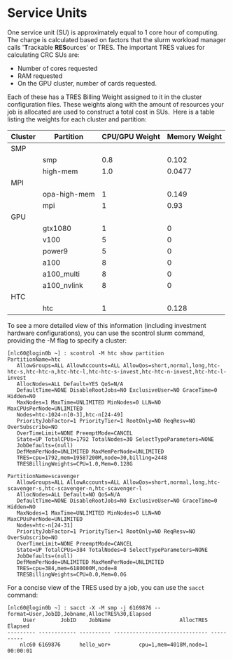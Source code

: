 # Service Units

One service unit (SU) is approximately equal to 1 core hour of computing. The charge is calculated based on factors that the&nbsp;slurm workload manager calls '<strong>T</strong>rackable <strong>RES</strong>ources' or TRES. The important TRES values for calculating CRC SUs are:

- Number of cores requested
- RAM requested
- On the GPU cluster, number of cards requested.

Each of these has a TRES Billing Weight assigned to it in the cluster configuration files. These weights along with the amount of resources your job is allocated are used to construct a total cost in SUs. &nbsp;Here is a table listing the weights for each cluster and partition:

<link rel="stylesheet" href="https://cdn.datatables.net/1.13.4/css/jquery.dataTables.min.css">

<table class="display cell-border" id="cTable">
	<thead>
		<tr>
			<th scope="col">Cluster</th>
			<th scope="col">Partition</th>
			<th scope="col">CPU/GPU Weight</th>
			<th scope="col">Memory Weight</th>
		</tr>
	</thead>
	<tbody>
		<tr>
			<td>SMP</td>
			<td>&nbsp;</td>
			<td>&nbsp;</td>
			<td>&nbsp;</td>
		</tr>
		<tr>
			<td>&nbsp;</td>
			<td>smp</td>
			<td>0.8</td>
			<td>0.102</td>
		</tr>
		<tr>
			<td>&nbsp;</td>
			<td>high-mem</td>
			<td>1.0</td>
			<td>0.0477</td>
		</tr>
		<tr>
			<td>MPI</td>
			<td>&nbsp;</td>
			<td>&nbsp;</td>
			<td>&nbsp;</td>
		</tr>
		<tr>
			<td>&nbsp;</td>
			<td>opa-high-mem</td>
			<td>1</td>
			<td>0.149</td>
		</tr>
		<tr>
			<td>&nbsp;</td>
			<td>mpi</td>
			<td>1</td>
			<td>0.93</td>
		</tr>
		<tr>
			<td>GPU</td>
			<td>&nbsp;</td>
			<td>&nbsp;</td>
			<td>&nbsp;</td>
		</tr>
		<tr>
			<td>&nbsp;</td>
			<td>gtx1080</td>
			<td>1</td>
			<td>0</td>
		</tr>
		<tr>
			<td>&nbsp;</td>
			<td>v100</td>
			<td>5</td>
			<td>0</td>
		</tr>
		<tr>
			<td>&nbsp;</td>
			<td>power9</td>
			<td>5</td>
			<td>0</td>
		</tr>
		<tr>
			<td>&nbsp;</td>
			<td>a100</td>
			<td>8</td>
			<td>0</td>
		</tr>
		<tr>
			<td>&nbsp;</td>
			<td>a100_multi</td>
			<td>8</td>
			<td>0</td>
		</tr>
		<tr>
			<td>&nbsp;</td>
			<td>a100_nvlink</td>
			<td>8</td>
			<td>0</td>
		</tr>
		<tr>
			<td>HTC</td>
			<td>&nbsp;</td>
			<td>&nbsp;</td>
			<td>&nbsp;</td>
		</tr>
		<tr>
			<td>&nbsp;</td>
			<td>htc</td>
			<td>1</td>
			<td>0.128</td>
		</tr>
	</tbody>
</table>
<script type="text/javascript" src="https://code.jquery.com/jquery-3.7.0.min.js"></script>
<script type="text/javascript" src="https://cdn.datatables.net/1.13.4/js/jquery.dataTables.min.js"></script>
<script type="text/javascript">
    $(document).ready(function() {
        $('#cTable').DataTable({
            "paging": false,
            "bPaginate": false,
            "bLengthChange": false,
            "bFilter": true,
            "bInfo": false,
            "bAutoWidth": false,
            "searching": false,
            "ordering": false
        });
    });
</script>

To see a more detailed view of this information (including investment hardware configurations), you can use the scontrol slurm command, providing the -M flag to specify a cluster:

```commandline
[nlc60@login0b ~] : scontrol -M htc show partition
PartitionName=htc
   AllowGroups=ALL AllowAccounts=ALL AllowQos=short,normal,long,htc-htc-s,htc-htc-n,htc-htc-l,htc-htc-s-invest,htc-htc-n-invest,htc-htc-l-invest
   AllocNodes=ALL Default=YES QoS=N/A
   DefaultTime=NONE DisableRootJobs=NO ExclusiveUser=NO GraceTime=0 Hidden=NO
   MaxNodes=1 MaxTime=UNLIMITED MinNodes=0 LLN=NO MaxCPUsPerNode=UNLIMITED
   Nodes=htc-1024-n[0-3],htc-n[24-49]
   PriorityJobFactor=1 PriorityTier=1 RootOnly=NO ReqResv=NO OverSubscribe=NO
   OverTimeLimit=NONE PreemptMode=CANCEL
   State=UP TotalCPUs=1792 TotalNodes=30 SelectTypeParameters=NONE
   JobDefaults=(null)
   DefMemPerNode=UNLIMITED MaxMemPerNode=UNLIMITED
   TRES=cpu=1792,mem=19587200M,node=30,billing=2448
   TRESBillingWeights=CPU=1.0,Mem=0.128G

PartitionName=scavenger
   AllowGroups=ALL AllowAccounts=ALL AllowQos=short,normal,long,htc-scavenger-s,htc-scavenger-n,htc-scavenger-l
   AllocNodes=ALL Default=NO QoS=N/A
   DefaultTime=NONE DisableRootJobs=NO ExclusiveUser=NO GraceTime=0 Hidden=NO
   MaxNodes=1 MaxTime=UNLIMITED MinNodes=0 LLN=NO MaxCPUsPerNode=UNLIMITED
   Nodes=htc-n[24-31]
   PriorityJobFactor=1 PriorityTier=1 RootOnly=NO ReqResv=NO OverSubscribe=NO
   OverTimeLimit=NONE PreemptMode=CANCEL
   State=UP TotalCPUs=384 TotalNodes=8 SelectTypeParameters=NONE
   JobDefaults=(null)
   DefMemPerNode=UNLIMITED MaxMemPerNode=UNLIMITED
   TRES=cpu=384,mem=6180000M,node=8
   TRESBillingWeights=CPU=0.0,Mem=0.0G
```

For a concise view of the TRES used by a job, you can use the ```sacct``` command:

```commandline
[nlc60@login0b ~] : sacct -X -M smp -j 6169876 --format=User,JobID,Jobname,AllocTRES%30,Elapsed
     User        JobID    JobName                      AllocTRES    Elapsed
--------- ------------ ---------- ------------------------------ ----------
    nlc60 6169876      hello_wor+         cpu=1,mem=4018M,node=1   00:00:01
```
